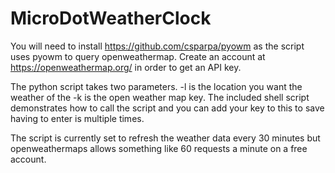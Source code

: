 # MicroDotWeatherClock

You will need to install https://github.com/csparpa/pyowm as the script uses pyowm to query openweathermap.
Create an account at https://openweathermap.org/ in order to get an API key.

The python script takes two parameters. -l is the location you want the weather of the -k is the open weather map key.
The included shell script demonstrates how to call the script and you can add your key to this to save having to enter is multiple times.

The script is currently set to refresh the weather data every 30 minutes but openweathermaps allows something like 60 requests a minute on a free account.

